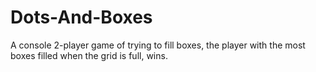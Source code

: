 # Dots-And-Boxes
A console 2-player game of trying to fill boxes, the player with the most boxes filled when the grid is full, wins.
